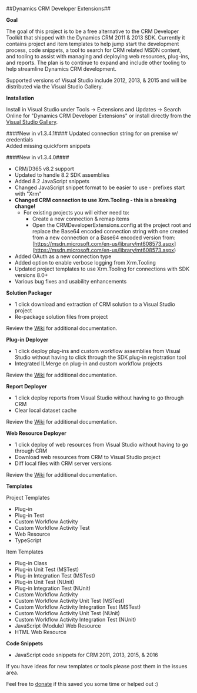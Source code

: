 ##Dynamics CRM Developer Extensions##

**Goal**

The goal of this project is to be a free alternative to the CRM Developer Toolkit that shipped with the Dynamics CRM 2011 & 2013 SDK. Currently it contains project and item templates to help jump start the development process, code snippets, a tool to search for CRM related MSDN content, and tooling to assist with managing and deploying web resources, plug-ins, and reports. The plan is to continue to expand and include other tooling to help streamline Dynamics CRM development. 

Supported versions of Visual Studio include 2012, 2013, & 2015 and will be distributed via the Visual Studio Gallery.

**Installation**

Install in Visual Studio under Tools -> Extensions and Updates -> Search Online for "Dynamics CRM Developer Extensions" or install directly from the [Visual Studio Gallery](https://visualstudiogallery.msdn.microsoft.com/0f9ab063-acec-4c55-bd6c-5eb7c6cffec4).

####New in v1.3.4.1####
Updated connection string for on premise w/ credentials  
Added missing quickform snippets

####New in v1.3.4.0####

* CRM/D365 v8.2 support
* Updated to handle 8.2 SDK assemblies
* Added 8.2 JavaScript snippets
* Changed JavaScript snippet format to be easier to use - prefixes start with "Xrm"
* **Changed CRM connection to use Xrm.Tooling - this is a breaking change!**
   * For existing projects you will either need to:
      * Create a new connection & remap items
      * Open the CRMDeveloperExtensions.config at the project root and replace the Base64 encoded connection string with one created from a new connection or a Base64 encoded version from: [https://msdn.microsoft.com/en-us/library/mt608573.aspx] (https://msdn.microsoft.com/en-us/library/mt608573.aspx)
* Added OAuth as a new connection type
* Added option to enable verbose logging from Xrm.Tooling
* Updated project templates to use Xrm.Tooling for connections with SDK versions 8.0+
* Various bug fixes and usability enhancements

**Solution Packager**

* 1 click download and extraction of CRM solution to a Visual Studio project
* Re-package solution files from project

Review the [Wiki](https://github.com/jlattimer/CRMDeveloperExtensions/wiki/Solution-Packager) for additional documentation. 

**Plug-in Deployer**

* 1 click deploy plug-ins and custom workflow assemblies from Visual Studio without having to click through the SDK plug-in registration tool
* Integrated ILMerge on plug-in and custom workflow projects

Review the [Wiki](https://github.com/jlattimer/CRMDeveloperExtensions/wiki/Plugin-Deployer) for additional documentation. 

**Report Deployer**

* 1 click deploy reports from Visual Studio without having to go through CRM
* Clear local dataset cache 

Review the [Wiki](https://github.com/jlattimer/CRMDeveloperExtensions/wiki/Report-Deployer) for additional documentation.

**Web Resource Deployer**

* 1 click deploy of web resources from Visual Studio without having to go through CRM
* Download web resources from CRM to Visual Studio project
* Diff local files with CRM server versions

Review the [Wiki](https://github.com/jlattimer/CRMDeveloperExtensions/wiki/Web-Resource-Deployer) for additional documentation. 

**Templates**

Project Templates

* Plug-in   
* Plug-in Test   
* Custom Workflow Activity   
* Custom Workflow Activity Test   
* Web Resource   
* TypeScript

Item Templates

* Plug-in Class   
* Plug-in Unit Test (MSTest)   
* Plug-in Integration Test (MSTest)   
* Plug-in Unit Test (NUnit)   
* Plug-in Integration Test (NUnit)   
* Custom Workflow Activity   
* Custom Workflow Activity Unit Test (MSTest)   
* Custom Workflow Activity Integration Test (MSTest)   
* Custom Workflow Activity Unit Test (NUnit)   
* Custom Workflow Activity Integration Test (NUnit)   
* JavaScript (Module) Web Resource   
* HTML Web Resource  

**Code Snippets**

* JavaScript code snippets for CRM 2011, 2013, 2015, & 2016


If you have ideas for new templates or tools please post them in the issues area.

Feel free to [donate](https://www.paypal.me/JLattimer) if this saved you some time or helped out :)
